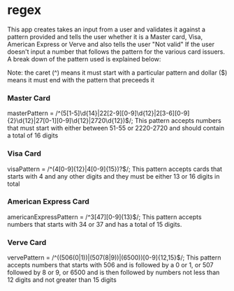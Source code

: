 # regex
This app creates takes an input from a user and validates it against a pattern provided and tells the user whether it is a Master card, Visa, American Express or Verve and also tells the user "Not valid" If the user doesn't input a number that follows the pattern for the various card issuers.
A break down of the pattern used is explained below:

Note: the caret (^) means it must start with a particular pattern and dollar ($) means it must end with the pattern that preceeds it

### Master Card
masterPattern = /^(5[1-5]\d{14}|22[2-9][0-9]\d{12}|2[3-6][0-9]{2}\d{12}|27[0-1][0-9]\d{12}|2720\d{12})$/;
 This pattern accepts numbers that must start with either between 51-55 or 2220-2720 and should contain a total of 16 digits

### Visa Card
visaPattern = /^(4[0-9]{12}|4[0-9]{15})?$/;
This pattern accepts cards that starts with 4 and any other digits and they must be either 13 or 16 digits in total

### American Express Card
americanExpressPattern = /^3[47][0-9]{13}$/;
This pattern accepts numbers that starts with 34 or 37 and has a total of 15 digits.

### Verve Card
vervePattern = /^((506(0|1))|(507(8|9))|(6500))[0-9]{12,15}$/;
This pattern accepts numbers that starts with 506 and is followed by a 0 or 1, or 507 followed by 8 or 9, or 6500 and is then followed by numbers not less than 12 digits and not greater than 15 digits
